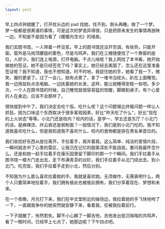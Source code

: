 ```yaml
---
layout: post
---
```


早上四点钟就醒了，打开枕头边的 pad 找她，找不到。倒头再睡。做了一个梦。梦一般都是很离谱的事情，可是这次的梦诡异得很，只是把原来发生的事情再放映一边，不知是不是因为看了《暖暖内含光》的缘故。

我们去图书馆，一人带着一杯豆浆。早上的图书馆还没开空调，有些热，只能开窗。窗外是马岗顶朦胧的雾色，尽是鸟鸣声。我们在三楼随便找了一个靠窗的座位，人好少。我们连上电源，打开电脑。干点儿啥呢？我上网找了本书看，她开始做她的签证。她不是已经签完了吗？事实上，她已经去美国了，怎么还在这里准备签证呢？我不知道，我也不想知道。时不时地，我捉住她的手，她看了我一下，微笑，握的更紧了。过了一会儿，她有点累了，拿了一堆书当枕头，趴在上面睡觉。我一边用鼠标点击电脑，一边抚着她的长发，这样，能让她睡得安稳一些吧。多少次，一个人在图书馆的时候，自己睡觉就很容易猛的惊醒，脚踢到桌子。有个心爱的人在身边，应该不会那样了。

很快就到中午了。我们决定去吃个饭。吃什么呢？这个问题堪比终极问题一样让人抓狂。因为口味这个东西取决于很多客观因素，好比"昨天吃了什么"，好比"现在的上火状态"等等。小北门还是校内？校内的话，是学一、学五还是东厅？小北门的话，是麻辣烫、炸云吞还是粥粉面？一般情况下，我们是到小北门吃的。我不知道我喜欢吃什么，但是我知道我不喜欢什么，校内的食物都是排在黑名单首位的。

我们收拾好东西从座位离开。手拉着手，肩并着肩。这么简单、纯洁的爱情片段，一瞬间就击中了心里的雷区，让我沉在记忆的甜美深处不能自拔。要问我最怀念什么，还是和她一起手拉着手在康乐园里留下脚印的那一个个瞬间。我们手拉着手从图书馆一楼大门走出去，走下布满青苔的台阶，我们手拉着手从北门绕出去，到小北门。吃完饭，我们手拉着手走到小北，然后分别。

不知我为什么那么喜欢拉着她的手。我就是喜欢她。无须做作，无需表明什么，两个人只要简单地拉着手，我们拥有彼此也被彼此拥有，我们分享着现在、梦想和未来。

在一个夜晚，月光打下来，我们在中文堂附近的操场边，我拉着她的手飞快地吻了一下，一直跟我争吵的她突然就安静下来，看着我，任被我拉着前行。

一下子就醒了，怅然若失。脚不小心踢了一脚吉他，吉他发出低沉嗡嗡的共鸣声，看了一眼时间，已经早上七点了，她那边呢？下午四点吧。
